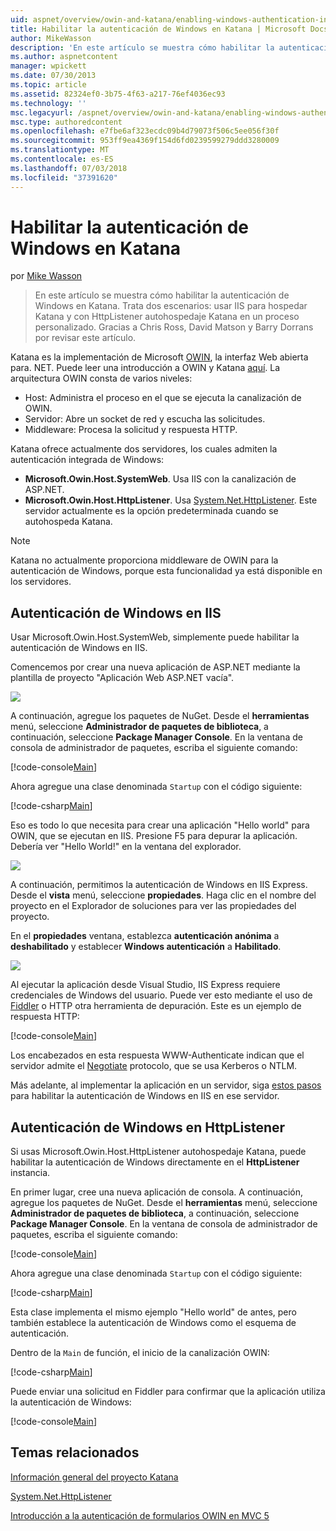 ```yaml
---
uid: aspnet/overview/owin-and-katana/enabling-windows-authentication-in-katana
title: Habilitar la autenticación de Windows en Katana | Microsoft Docs
author: MikeWasson
description: 'En este artículo se muestra cómo habilitar la autenticación de Windows en Katana. Trata dos escenarios: usar IIS para hospedar Katana y con HttpListener autohospedaje Kat...'
ms.author: aspnetcontent
manager: wpickett
ms.date: 07/30/2013
ms.topic: article
ms.assetid: 82324ef0-3b75-4f63-a217-76ef4036ec93
ms.technology: ''
msc.legacyurl: /aspnet/overview/owin-and-katana/enabling-windows-authentication-in-katana
msc.type: authoredcontent
ms.openlocfilehash: e7fbe6af323ecdc09b4d79073f506c5ee056f30f
ms.sourcegitcommit: 953ff9ea4369f154d6fd0239599279ddd3280009
ms.translationtype: MT
ms.contentlocale: es-ES
ms.lasthandoff: 07/03/2018
ms.locfileid: "37391620"
---
```

<a name="enabling-windows-authentication-in-katana"></a>Habilitar la autenticación de Windows en Katana
====================
por [Mike Wasson](https://github.com/MikeWasson)

> En este artículo se muestra cómo habilitar la autenticación de Windows en Katana. Trata dos escenarios: usar IIS para hospedar Katana y con HttpListener autohospedaje Katana en un proceso personalizado. Gracias a Chris Ross, David Matson y Barry Dorrans por revisar este artículo.


Katana es la implementación de Microsoft [OWIN](http://owin.org/), la interfaz Web abierta para. NET. Puede leer una introducción a OWIN y Katana [aquí](an-overview-of-project-katana.md). La arquitectura OWIN consta de varios niveles:

- Host: Administra el proceso en el que se ejecuta la canalización de OWIN.
- Servidor: Abre un socket de red y escucha las solicitudes.
- Middleware: Procesa la solicitud y respuesta HTTP.

Katana ofrece actualmente dos servidores, los cuales admiten la autenticación integrada de Windows:

- **Microsoft.Owin.Host.SystemWeb**. Usa IIS con la canalización de ASP.NET.
- **Microsoft.Owin.Host.HttpListener**. Usa [System.Net.HttpListener](https://msdn.microsoft.com/library/system.net.httplistener.aspx). Este servidor actualmente es la opción predeterminada cuando se autohospeda Katana.

> [!NOTE]
> Katana no actualmente proporciona middleware de OWIN para la autenticación de Windows, porque esta funcionalidad ya está disponible en los servidores.


## <a name="windows-authentication-in-iis"></a>Autenticación de Windows en IIS

Usar Microsoft.Owin.Host.SystemWeb, simplemente puede habilitar la autenticación de Windows en IIS.

Comencemos por crear una nueva aplicación de ASP.NET mediante la plantilla de proyecto "Aplicación Web ASP.NET vacía".

![](enabling-windows-authentication-in-katana/_static/image1.png)

A continuación, agregue los paquetes de NuGet. Desde el **herramientas** menú, seleccione **Administrador de paquetes de biblioteca**, a continuación, seleccione **Package Manager Console**. En la ventana de consola de administrador de paquetes, escriba el siguiente comando:

[!code-console[Main](enabling-windows-authentication-in-katana/samples/sample1.cmd)]

Ahora agregue una clase denominada `Startup` con el código siguiente:

[!code-csharp[Main](enabling-windows-authentication-in-katana/samples/sample2.cs)]

Eso es todo lo que necesita para crear una aplicación "Hello world" para OWIN, que se ejecutan en IIS. Presione F5 para depurar la aplicación. Debería ver "Hello World!" en la ventana del explorador.

![](enabling-windows-authentication-in-katana/_static/image2.png)

A continuación, permitimos la autenticación de Windows en IIS Express. Desde el **vista** menú, seleccione **propiedades**. Haga clic en el nombre del proyecto en el Explorador de soluciones para ver las propiedades del proyecto.

En el **propiedades** ventana, establezca **autenticación anónima** a **deshabilitado** y establecer **Windows autenticación** a  **Habilitado**.

![](enabling-windows-authentication-in-katana/_static/image3.png)

Al ejecutar la aplicación desde Visual Studio, IIS Express requiere credenciales de Windows del usuario. Puede ver esto mediante el uso de [Fiddler](http://fiddler2.com/home) o HTTP otra herramienta de depuración. Este es un ejemplo de respuesta HTTP:

[!code-console[Main](enabling-windows-authentication-in-katana/samples/sample3.cmd?highlight=1,5-6)]

Los encabezados en esta respuesta WWW-Authenticate indican que el servidor admite el [Negotiate](http://www.ietf.org/rfc/rfc4559.txt) protocolo, que se usa Kerberos o NTLM.

Más adelante, al implementar la aplicación en un servidor, siga [estos pasos](https://www.iis.net/configreference/system.webserver/security/authentication/windowsauthentication) para habilitar la autenticación de Windows en IIS en ese servidor.

## <a name="windows-authentication-in-httplistener"></a>Autenticación de Windows en HttpListener

Si usas Microsoft.Owin.Host.HttpListener autohospedaje Katana, puede habilitar la autenticación de Windows directamente en el **HttpListener** instancia.

En primer lugar, cree una nueva aplicación de consola. A continuación, agregue los paquetes de NuGet. Desde el **herramientas** menú, seleccione **Administrador de paquetes de biblioteca**, a continuación, seleccione **Package Manager Console**. En la ventana de consola de administrador de paquetes, escriba el siguiente comando:

[!code-console[Main](enabling-windows-authentication-in-katana/samples/sample4.cmd)]

Ahora agregue una clase denominada `Startup` con el código siguiente:

[!code-csharp[Main](enabling-windows-authentication-in-katana/samples/sample5.cs)]

Esta clase implementa el mismo ejemplo "Hello world" de antes, pero también establece la autenticación de Windows como el esquema de autenticación.

Dentro de la `Main` de función, el inicio de la canalización OWIN:

[!code-csharp[Main](enabling-windows-authentication-in-katana/samples/sample6.cs)]

Puede enviar una solicitud en Fiddler para confirmar que la aplicación utiliza la autenticación de Windows:

[!code-console[Main](enabling-windows-authentication-in-katana/samples/sample7.cmd?highlight=1,4-5)]

## <a name="related-topics"></a>Temas relacionados

[Información general del proyecto Katana](an-overview-of-project-katana.md)

[System.Net.HttpListener](https://msdn.microsoft.com/library/system.net.httplistener.aspx)

[Introducción a la autenticación de formularios OWIN en MVC 5](https://blogs.msdn.com/b/webdev/archive/2013/07/03/understanding-owin-forms-authentication-in-mvc-5.aspx)
